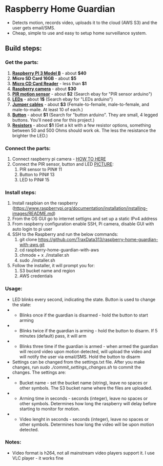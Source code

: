 # Raspberry Home Guardian
- Detects motion, records video, uploads it to the cloud (AWS S3) and the user gets email/SMS. 
- Cheap, simple to use and easy to setup home surveillance system.

## Build steps:

### Get the parts:
1. <b>[Raspberry PI 3 Model B](https://www.raspberrypi.org/products/raspberry-pi-3-model-b/)</b> - about <b>$40</b>
1. <b>Micro SD Card 16GB</b> - about <b>$5</b>
1. <b>[Micro CD Card Reader](https://raw.githubusercontent.com/TraxData313/raspberry-home-guardian-with-aws/master/ExamplePictures/MicroCDReader.PNG)</b> - less than <b>$1</b>
1. <b>[Raspberry camera](https://www.raspberrypi.org/products/camera-module-v2/)</b> - about <b>$30</b> 
1. <b>[PIR motion sensor](https://raw.githubusercontent.com/TraxData313/raspberry-home-guardian-with-aws/master/ExamplePictures/PIRsensor.PNG)</b> - about <b>$2</b> (Search ebay for "PIR sensor arduino")
1. <b>[LEDs](https://raw.githubusercontent.com/TraxData313/raspberry-home-guardian-with-aws/master/ExamplePictures/LEDs.PNG)</b> - about <b>1$</b> (Search ebay for "LEDs arduino")
1. <b>[Jumper cables](https://raw.githubusercontent.com/TraxData313/raspberry-home-guardian-with-aws/master/ExamplePictures/jumperWires.PNG)</b> - about <b>$3</b> (Female-to-femaile, male-to-female, and male-to-maile. At least 10 of each.)
1. <b>[Button](https://raw.githubusercontent.com/TraxData313/raspberry-home-guardian-with-aws/master/ExamplePictures/button.PNG)</b> - about <b>$1</b> (Search for "button arduino". They are small, 4 legged buttons. You'll need one for this project.)
1. <b>[Resistors](https://raw.githubusercontent.com/TraxData313/raspberry-home-guardian-with-aws/master/ExamplePictures/Resistors.PNG)</b> - about <b>$1</b> (Get a kit with a few resistor options, something between 50 and 500 Ohms should work ok. The less the resistance the brighter the LED.)

### Connect the parts:
1. Connect raspberry pi camera - [HOW TO HERE](https://projects.raspberrypi.org/en/projects/getting-started-with-picamera/3)
1. Connect the PIR sensor, button and LED [PICTURE](https://raw.githubusercontent.com/TraxData313/raspberry-home-guardian-with-aws/master/ExamplePictures/RPI3pinout.png):
   1. PIR sensor to PIN# 11
   1. Button to PIN# 13
   1. LED to PIN# 15


### Install steps:
1. Install raspbian on the raspberry (https://www.raspberrypi.org/documentation/installation/installing-images/README.md)
1. From the OS GUI go to internet settigns and set up a static IPv4 address
1. From raspberry configuration enable SSH, Pi camera, disable GUI with auto login to pi user
1. SSH to the Raspberry and run the below commands:
   1. git clone https://github.com/TraxData313/raspberry-home-guardian-with-aws.git
   1. cd raspberry-home-guardian-with-aws
   1. chmode + x ./installer.sh
   1. sudo ./installer.sh
1. Follow the installer, it will prompt you for:
   1. S3 bucket name and region
   1. AWS credentials
   
### Usage:
- LED blinks every second, indicating the state. Button is used to change the state:
- - Blinks once if the guardian is disarmed - hold the button to start arming
- - Blinks twice if the guardian is arming - hold the button to disarm. If 5 minutes (default) pass, it will arm
- - Blinks three time if the guardian is armed - when armed the guardian will record video upon motion detected, will upload the video and will notify the user via email/SMS. Hold the button to disarm
- Settings can be changed from the settings.txt file. After you make changes, run <i>sudo ./commit_settings_changes.sh</i> to commit the changes. The settings are:
- - Bucket name - set the bucket name (string), leave no spaces or other symbols. The S3 bucket name where the files are uploaded.
- - Arming time in seconds - seconds (integer), leave no spaces or other symbols. Determines how long the raspberry will delay before starting to monitor for motion.
- - Video lenght in seconds - seconds (integer), leave no spaces or other symbols. Determines how long the video will be upon motion detected.


### Notes:
- Video format is h264, not all mainstream video players support it. I use VLC player - it works fine
